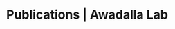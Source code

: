 ---
title: Publications | Awadalla Lab
permalink: /publications/
published: false
isPublic_b: true

publicationType_txt: journal
title_txt: "Genomewide association studies: history, rationale, and prospects for psychiatric disorders."
pmid_tl: 19339359
publishDate_tdt: "2009-05-01T07:23:33.000Z"
journalTitle_txt: "The American journal of psychiatry"
volume_tpl: 166
issue_tpl: 5
doi_txt: "10.1176/appi.ajp.2008.08091354"
authors_list: 
  - author_txt: "Psychiatric GWAS Consortium Coordinating Committee."
  - author_txt: "Cichon S"
  - author_txt: "Craddock N"
  - author_txt: "Daly M"
  - author_txt: "Faraone SV"
  - author_txt: "Gejman PV"
  - author_txt: "Kelsoe J"
  - author_txt: "Lehner T"
  - author_txt: "Levinson DF"
  - author_txt: "Moran A"
  - author_txt: "Sklar P"
  - author_txt: "Sullivan PF"
---